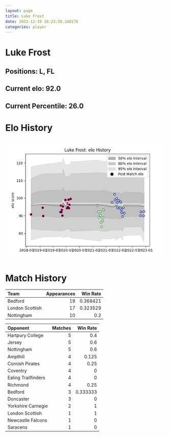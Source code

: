 ```yaml
---  
layout: page  
title: Luke Frost  
date: 2022-12-18 16:23:50.240176  
categories: player  
---
```

# Luke Frost

## Positions: L, FL

## Current elo: 92.0

## Current Percentile: 26.0

# Elo History


![elo history](history_LukeFrost.png)
# Match History


| Team            |   Appearances |   Win Rate |
|:----------------|--------------:|-----------:|
| Bedford         |            19 |   0.368421 |
| London Scottish |            17 |   0.323529 |
| Nottingham      |            10 |   0.2      |

| Opponent            |   Matches |   Win Rate |
|:--------------------|----------:|-----------:|
| Hartpury College    |         5 |   0.4      |
| Jersey              |         5 |   0.6      |
| Nottingham          |         5 |   0.6      |
| Ampthill            |         4 |   0.125    |
| Cornish Pirates     |         4 |   0.25     |
| Coventry            |         4 |   0        |
| Ealing Trailfinders |         4 |   0        |
| Richmond            |         4 |   0.25     |
| Bedford             |         3 |   0.333333 |
| Doncaster           |         3 |   0        |
| Yorkshire Carnegie  |         2 |   1        |
| London Scottish     |         1 |   1        |
| Newcastle Falcons   |         1 |   0        |
| Saracens            |         1 |   0        |